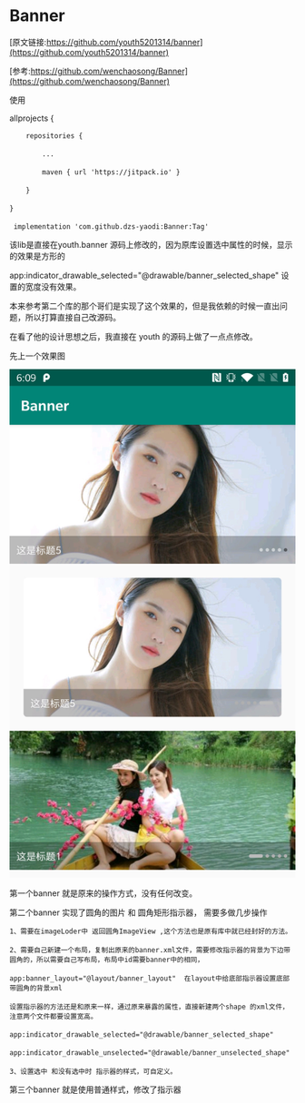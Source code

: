 # Banner

[原文链接:https://github.com/youth5201314/banner](https://github.com/youth5201314/banner)

[参考:https://github.com/wenchaosong/Banner](https://github.com/wenchaosong/Banner)

使用

allprojects {

		repositories {
        
			...
            
			maven { url 'https://jitpack.io' }
            
		}
        
	}
    
     implementation 'com.github.dzs-yaodi:Banner:Tag'

该lib是直接在youth.banner 源码上修改的，因为原库设置选中属性的时候，显示的效果是方形的

app:indicator_drawable_selected="@drawable/banner_selected_shape" 设置的宽度没有效果。

本来参考第二个库的那个哥们是实现了这个效果的，但是我依赖的时候一直出问题，所以打算直接自己改源码。

在看了他的设计思想之后，我直接在 youth 的源码上做了一点点修改。


先上一个效果图

![效果图](https://github.com/XW837156540/Banner/raw/master/app/src/main/res/drawable/result.jpg)


第一个banner 就是原来的操作方式，没有任何改变。

第二个banner  实现了圆角的图片 和 圆角矩形指示器， 需要多做几步操作

    1、需要在imageLoder中 返回圆角ImageView ,这个方法也是原有库中就已经封好的方法。
    
    2、需要自己新建一个布局，复制出原来的banner.xml文件，需要修改指示器的背景为下边带圆角的，所以需要自己写布局，布局中id需要banner中的相同，
    
    app:banner_layout="@layout/banner_layout"  在layout中给底部指示器设置底部带圆角的背景xml
    
    设置指示器的方法还是和原来一样，通过原来暴露的属性，直接新建两个shape 的xml文件，注意两个文件都要设置宽高。

    app:indicator_drawable_selected="@drawable/banner_selected_shape"

    app:indicator_drawable_unselected="@drawable/banner_unselected_shape"
   
    3、设置选中 和没有选中时 指示器的样式，可自定义。
    
第三个banner 就是使用普通样式，修改了指示器
